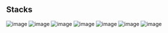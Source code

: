 ## Stacks

<!--
**mapsiter/mapsiter** is a ✨ _special_ ✨ repository because its `README.md` (this file) appears on your GitHub profile.

Here are some ideas to get you started:

- 🔭 I’m currently working on ...
- 🌱 I’m currently learning ...
- 👯 I’m looking to collaborate on ...
- 🤔 I’m looking for help with ...
- 💬 Ask me about ...
- 📫 How to reach me: ...
- 😄 Pronouns: ...
- ⚡ Fun fact: ...
-->

![image](https://img.shields.io/badge/HTML5-E34F26?style=for-the-badge&logo=html5&logoColor=white)
![image](https://img.shields.io/badge/CSS3-1572B6?style=for-the-badge&logo=css3&logoColor=white)
![image](https://img.shields.io/badge/Sass-CC6699?style=for-the-badge&logo=sass&logoColor=white)
![image](https://img.shields.io/badge/JavaScript-323330?style=for-the-badge&logo=javascript&logoColor=F7DF1E)
![image](https://img.shields.io/badge/jQuery-0769AD?style=for-the-badge&logo=jquery&logoColor=white)
![image](https://img.shields.io/badge/PHP-777BB4?style=for-the-badge&logo=php&logoColor=white)
![image](https://img.shields.io/badge/Yarn-2C8EBB?style=for-the-badge&logo=yarn&logoColor=white)
